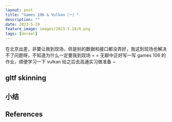 ```yaml
---
layout: post
title: "Games 106 & Vulkan（一）"
description: ""
date: 2023-5-19
feature_image: images/2023.5.19/0.png
tags: [Unreal]
---
```


在北京出差，非要让我到现场，但是别的数据和接口都没弄好，我这到现场也解决不了问题呀，不知道为什么一定要我到现场 = = 无聊中正好写一写 games 106 的作业，顺便学习一下 vulkan 给之后去高通实习做准备 ~

<!--more-->

## gltf skinning



## 小结

## References